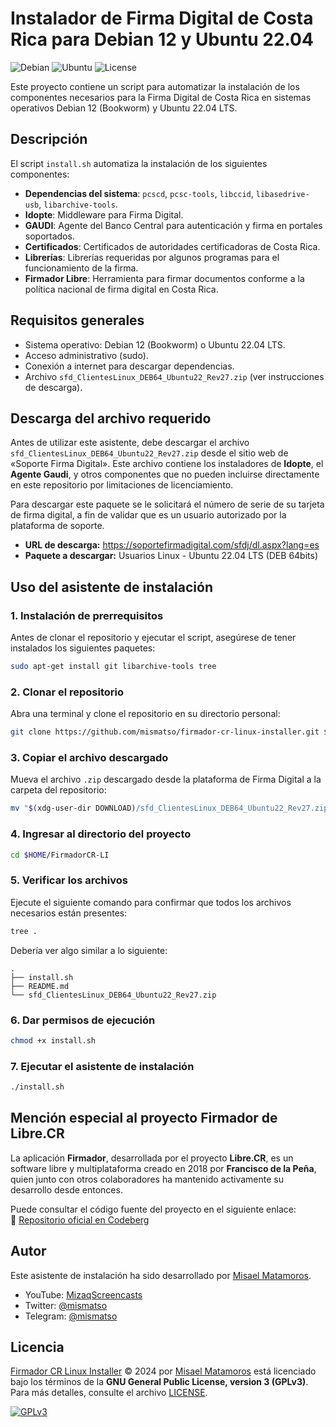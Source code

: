 # Instalador de Firma Digital de Costa Rica para Debian 12 y Ubuntu 22.04

![Debian](https://img.shields.io/badge/debian-12+-green)
![Ubuntu](https://img.shields.io/badge/ubuntu-22.04-green)
![License](https://img.shields.io/github/license/mismatso/firmador-cr-linux-installer)

Este proyecto contiene un script para automatizar la instalación de los componentes necesarios para la Firma Digital de Costa Rica en sistemas operativos Debian 12 (Bookworm) y Ubuntu 22.04 LTS.

## Descripción

El script `install.sh` automatiza la instalación de los siguientes componentes:
- **Dependencias del sistema**: `pcscd`, `pcsc-tools`, `libccid`, `libasedrive-usb`, `libarchive-tools`.
- **Idopte**: Middleware para Firma Digital.
- **GAUDI**: Agente del Banco Central para autenticación y firma en portales soportados.
- **Certificados**: Certificados de autoridades certificadoras de Costa Rica.
- **Librerías**: Librerías requeridas por algunos programas para el funcionamiento de la firma.
- **Firmador Libre**: Herramienta para firmar documentos conforme a la política nacional de firma digital en Costa Rica.

## Requisitos generales

- Sistema operativo: Debian 12 (Bookworm) o Ubuntu 22.04 LTS.
- Acceso administrativo (sudo).
- Conexión a internet para descargar dependencias.
- Archivo `sfd_ClientesLinux_DEB64_Ubuntu22_Rev27.zip` (ver instrucciones de descarga).

## Descarga del archivo requerido

Antes de utilizar este asistente, debe descargar el archivo `sfd_ClientesLinux_DEB64_Ubuntu22_Rev27.zip` desde el sitio web de «Soporte Firma Digital». Este archivo contiene los instaladores de **Idopte**, el **Agente Gaudi**, y otros componentes que no pueden incluirse directamente en este repositorio por limitaciones de licenciamiento.

Para descargar este paquete se le solicitará el número de serie de su tarjeta de firma digital, a fin de validar que es un usuario autorizado por la plataforma de soporte.

- **URL de descarga:** https://soportefirmadigital.com/sfdj/dl.aspx?lang=es
- **Paquete a descargar:** Usuarios Linux - Ubuntu 22.04 LTS (DEB 64bits)

## Uso del asistente de instalación

### 1. Instalación de prerrequisitos

Antes de clonar el repositorio y ejecutar el script, asegúrese de tener instalados los siguientes paquetes:

```bash
sudo apt-get install git libarchive-tools tree
```

### 2. Clonar el repositorio

Abra una terminal y clone el repositorio en su directorio personal:

```bash
git clone https://github.com/mismatso/firmador-cr-linux-installer.git $HOME/FirmadorCR-LI
```

### 3. Copiar el archivo descargado

Mueva el archivo `.zip` descargado desde la plataforma de Firma Digital a la carpeta del repositorio:

```bash
mv "$(xdg-user-dir DOWNLOAD)/sfd_ClientesLinux_DEB64_Ubuntu22_Rev27.zip" "$HOME/FirmadorCR-LI"
```

### 4. Ingresar al directorio del proyecto

```bash
cd $HOME/FirmadorCR-LI
```

### 5. Verificar los archivos

Ejecute el siguiente comando para confirmar que todos los archivos necesarios están presentes:

```bash
tree .
```

Debería ver algo similar a lo siguiente:

```
.
├── install.sh
├── README.md
└── sfd_ClientesLinux_DEB64_Ubuntu22_Rev27.zip
```

### 6. Dar permisos de ejecución

```bash
chmod +x install.sh
```

### 7. Ejecutar el asistente de instalación

```bash
./install.sh
```

## Mención especial al proyecto Firmador de Libre.CR

La aplicación **Firmador**, desarrollada por el proyecto **Libre.CR**, es un software libre y multiplataforma creado en 2018 por **Francisco de la Peña**, quien junto con otros colaboradores ha mantenido activamente su desarrollo desde entonces.

Puede consultar el código fuente del proyecto en el siguiente enlace:  
🔗 [Repositorio oficial en Codeberg](https://codeberg.org/firmador/firmador)

## Autor

Este asistente de instalación ha sido desarrollado por [Misael Matamoros](https://t.me/mismatso).

- YouTube: [MizaqScreencasts](https://www.youtube.com/MizaqScreencasts)
- Twitter: [@mismatso](https://twitter.com/mismatso)
- Telegram: [@mismatso](https://t.me/mismatso)

## Licencia

[Firmador CR Linux Installer](https://github.com/mismatso/firmador-cr-linux-installer) © 2024 por [Misael Matamoros](https://t.me/mismatso) está licenciado bajo los términos de la **GNU General Public License, version 3 (GPLv3)**. Para más detalles, consulte el archivo [LICENSE](/LICENSE).

[![GPLv3](https://www.gnu.org/graphics/gplv3-with-text-136x68.png)](https://www.gnu.org/licenses/gpl-3.0.html)
